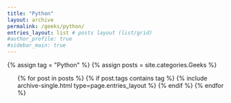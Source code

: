 ```yaml
---
title: "Python"
layout: archive
permalink: /geeks/python/
entries_layout: list # posts layout (list/grid)
#author_profile: true
#sidebar_main: true
---
```

<body oncontextmenu="return false;">
{% assign tag = "Python" %} <!--tag name-->
{% assign posts = site.categories.Geeks %}
  <ul> 
  {% for post in posts %}
    {% if post.tags contains tag %}
      {% include archive-single.html type=page.entries_layout %}
    {% endif %}
  {% endfor %}
  </ul>
</body>